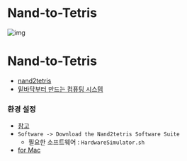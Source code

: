 # Nand-to-Tetris
![img](https://user-images.githubusercontent.com/79819812/223650833-3040a9e1-b442-4b33-8843-f9b1edf7fe6c.png)

# Nand-to-Tetris

- [nand2tetris](https://www.nand2tetris.org)
- [밑바닥부터 만드는 컴퓨팅 시스템](https://blog.insightbook.co.kr/2019/03/29/밑바닥부터-만드는-컴퓨팅-시스템/)


### 환경 설정
- [참고](https://www.youtube.com/watch?v=qQ4ZVImS3EE)
- `Software -> Download the Nand2tetris Software Suite`
  - 필요한 소프트웨어 : `HardwareSimulator.sh`
- [for Mac](https://drive.google.com/file/d/1QDYIvriWBS_ARntfmZ5E856OEPpE4j1F/view)

